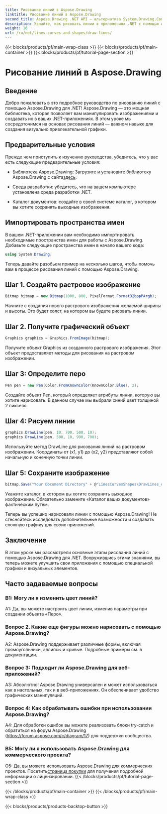 ```yaml
---
title: Рисование линий в Aspose.Drawing
linktitle: Рисование линий в Aspose.Drawing
second_title: Aspose.Drawing .NET API — альтернатива System.Drawing.Common
description: Узнайте, как рисовать линии в приложениях .NET с помощью Aspose.Drawing. Это пошаговое руководство проведет вас через процесс создания потрясающей графики.
weight: 16
url: /ru/net/lines-curves-and-shapes/draw-lines/
---
```


{{< blocks/products/pf/main-wrap-class >}}
{{< blocks/products/pf/main-container >}}
{{< blocks/products/pf/tutorial-page-section >}}

# Рисование линий в Aspose.Drawing

## Введение

Добро пожаловать в это подробное руководство по рисованию линий с помощью Aspose.Drawing для .NET! Aspose.Drawing — это мощная библиотека, которая позволяет вам манипулировать изображениями и создавать их в ваших .NET-приложениях. В этом уроке мы сосредоточимся на основах рисования линий — важном навыке для создания визуально привлекательной графики.

## Предварительные условия

Прежде чем приступить к изучению руководства, убедитесь, что у вас есть следующие предварительные условия:

-  Библиотека Aspose.Drawing: Загрузите и установите библиотеку Aspose.Drawing с сайта[здесь](https://releases.aspose.com/drawing/net/).

- Среда разработки: убедитесь, что на вашем компьютере установлена среда разработки .NET.

- Каталог документов: создайте в своей системе каталог, в котором вы хотите сохранять выходные изображения.

## Импортировать пространства имен

В вашем .NET-приложении вам необходимо импортировать необходимые пространства имен для работы с Aspose.Drawing. Добавьте следующие пространства имен в начало вашего кода:

```csharp
using System.Drawing;
```

Теперь давайте разобьем пример на несколько шагов, чтобы помочь вам в процессе рисования линий с помощью Aspose.Drawing.

## Шаг 1. Создайте растровое изображение

```csharp
Bitmap bitmap = new Bitmap(1000, 800, PixelFormat.Format32bppPArgb);
```

Начните с создания нового растрового изображения желаемой ширины и высоты. Это будет холст, на котором вы будете рисовать линии.

## Шаг 2. Получите графический объект

```csharp
Graphics graphics = Graphics.FromImage(bitmap);
```

Получите объект Graphics из созданного растрового изображения. Этот объект предоставляет методы для рисования на растровом изображении.

## Шаг 3: Определите перо

```csharp
Pen pen = new Pen(Color.FromKnownColor(KnownColor.Blue), 2);
```

Создайте объект Pen, который определяет атрибуты линии, которую вы хотите нарисовать. В данном случае мы выбрали синий цвет толщиной 2 пикселя.

## Шаг 4: Рисуем линии

```csharp
graphics.DrawLine(pen, 10, 700, 500, 10);
graphics.DrawLine(pen, 500, 10, 990, 700);
```

Используйте метод DrawLine для рисования линий на растровом изображении. Координаты от (x1, y1) до (x2, y2) представляют собой начальную и конечную точки линии.

## Шаг 5: Сохраните изображение

```csharp
bitmap.Save("Your Document Directory" + @"LinesCurvesShapes\DrawLines_out.png");
```

Укажите каталог, в котором вы хотите сохранить выходное изображение. Обязательно замените «Каталог ваших документов» фактическим путем.

Теперь вы успешно нарисовали линии с помощью Aspose.Drawing! Не стесняйтесь исследовать дополнительные возможности и создавать сложную графику для своих приложений.

## Заключение

В этом уроке мы рассмотрели основные этапы рисования линий с помощью Aspose.Drawing для .NET. Вооружившись этими знаниями, вы теперь можете улучшить свои приложения с помощью специальной графики и визуальных элементов.

## Часто задаваемые вопросы

### В1: Могу ли я изменить цвет линий?

A1: Да, вы можете настроить цвет линии, изменив параметры при создании объекта «Перо».

### Вопрос 2. Какие еще фигуры можно нарисовать с помощью Aspose.Drawing?

A2: Aspose.Drawing поддерживает различные формы, включая прямоугольники, эллипсы и кривые. Подробные примеры см. в документации.

### Вопрос 3: Подходит ли Aspose.Drawing для веб-приложений?

А3: Абсолютно! Aspose.Drawing универсален и может использоваться как в настольных, так и в веб-приложениях. Он обеспечивает удобство графических манипуляций.

### Вопрос 4: Как обрабатывать ошибки при использовании Aspose.Drawing?

A4: Для обработки ошибок вы можете реализовать блоки try-catch и обратиться на форум Aspose.Drawing (https://forum.aspose.com/c/diagram/17) для поддержки сообщества.

### В5: Могу ли я использовать Aspose.Drawing для коммерческого проекта?

 О5: Да, вы можете использовать Aspose.Drawing для коммерческих проектов. Посетить[страница покупки](https://purchase.aspose.com/buy) для получения подробной информации о лицензировании.
{{< /blocks/products/pf/tutorial-page-section >}}

{{< /blocks/products/pf/main-container >}}
{{< /blocks/products/pf/main-wrap-class >}}

{{< blocks/products/products-backtop-button >}}
